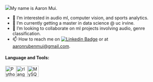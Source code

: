 ![](https://user-images.githubusercontent.com/18350557/176309783-0785949b-9127-417c-8b55-ab5a4333674e.gif)My name is Aaron Mui.

- 👀 I’m interested in audio ml, computer vision, and sports analytics.
- 🌱 I’m currently getting a master in data science @ uc irvine.
- 💞️ I’m looking to collaborate on ml projects involving audio, genre classification.
- 📫 How to reach me on [![Linkedin Badge](https://img.shields.io/badge/-aaronmui-blue?style=flat&logo=Linkedin&logoColor=white)](https://www.linkedin.com/in/aaron-mui/) or at [aaronrubenmui@gmail.com](mailto:aaronrubenmui@gmail.com).


#### Language and Tools:

<p align="left">
<a href="https://www.python.org/" target="_blank" rel="noreferrer"><img src="https://raw.githubusercontent.com/danielcranney/readme-generator/main/public/icons/skills/python-colored.svg" width="36" height="36" alt="Python" /></a><a href="https://www.r-project.org/" target="_blank" rel="noreferrer"><img src="https://raw.githubusercontent.com/danielcranney/readme-generator/main/public/icons/skills/rlang-colored.svg" width="36" height="36" alt="rlang" /></a><a href="https://www.mysql.com/" target="_blank" rel="noreferrer"><img src="https://raw.githubusercontent.com/danielcranney/readme-generator/main/public/icons/skills/mysql-colored.svg" width="36" height="36" alt="MySQL" /></a>
</p>

<!---
aamui/aamui is a ✨ special ✨ repository because its `README.md` (this file) appears on your GitHub profile.
You can click the Preview link to take a look at your changes.
--->
